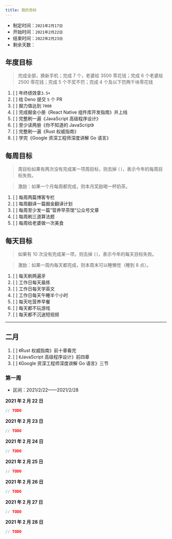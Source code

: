 ```yaml
---
title: 我的目标
---
```


- 制定时间：`2021年2月17日`
- 开始时间：`2021年2月22日`
- 结束时间：`2022年2月23日`
- 剩余天数：<Time start="2021/02/23" end="2022/02/23">

## 年度目标

> 完成全部，换新手机；完成 7 个，老婆给 3500 零花钱；完成 6 个老婆给 2500 零花钱；完成 5 个不奖不罚；完成 4 个及以下罚两千块零花钱

1. [ ] 年终绩效拿`3.5+`
1. [ ] 给 Deno 提交 `5` 个 PR
1. [ ] 掘力值达到 `7000`
1. [ ] 完成掘金小册《React Native 组件库开发指南》并上线
1. [ ] 完整刷一遍《JavaScript 高级程序设计》
1. [ ] 至少读两册《你不知道的 JavaScript》
1. [ ] 完整刷一遍《Rust 权威指南》
1. [ ] 学完《Google 资深工程师深度讲解 Go 语言》

## 每周目标

> 周目标如果有两次没有完成某一项周目标，则去掉 `[]`，表示今年的每周目标失败。

> 激励：如果一个月每周都完成，则本月奖励喝一杯奶茶。

1. [ ] 每周两篇博客专栏
1. [ ] 每周翻译一篇掘金翻译计划
1. [ ] 每周至少发一篇”营养早茶馆“公众号文章
1. [ ] 每周刷三道算法题
1. [ ] 每周给老婆做一次美食

## 每天目标

> 如果有 10 次没有完成某一项，则去掉 `[]`，表示今年的每天目标失败。

> 激励：如果一周内每天都完成，则本周末可以睡懒觉（睡到 8 点）。

1. [ ] 每天刷两遍牙
1. [ ] 工作日每天晨练
1. [ ] 工作日每天学英文
1. [ ] 工作日每天午睡半个小时
1. [ ] 每天吃营养早餐
1. [ ] 每天都不玩游戏
1. [ ] 每天都不沉迷短视频

---

## 二月

1. [ ] 《Rust 权威指南》前十章看完
2. [ ] 《JavaScript 高级程序设计》前四章
3. [ ] 《Google 资深工程师深度讲解 Go 语言》三节

### 第一周

- 区间：2021/2/22——2021/2/28

**2021 年 2 月 22 日**

```js
// TODO
```

**2021 年 2 月 23 日**

```js
// TODO
```

**2021 年 2 月 24 日**

```js
// TODO
```

**2021 年 2 月 25 日**

```js
// TODO
```

**2021 年 2 月 26 日**

```js
// TODO
```

**2021 年 2 月 27 日**

```js
// TODO
```

**2021 年 2 月 28 日**

```js
// TODO
```
